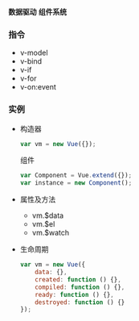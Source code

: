 __数据驱动__ __组件系统__

### 指令 ###
+ v-model
+ v-bind
+ v-if
+ v-for
+ v-on:event

### 实例 ###
+ 构造器

    ```javascript
    var vm = new Vue({});
    ```

    组件
    ```javascript
    var Component = Vue.extend({});
    var instance = new Component();
    ```

+ 属性及方法

    + vm.$data
    + vm.$el
    + vm.$watch

+ 生命周期

    ```javascript
    var vm = new Vue({
        data: {},
        created: function () {},
        compiled: function () {},
        ready: function () {},
        destroyed: function () {}
    });
    ```
